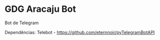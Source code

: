 # GDG Aracaju Bot
Bot de Telegram

Dependências:
Telebot - https://github.com/eternnoir/pyTelegramBotAPI

